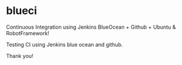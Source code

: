 # blueci
Continuous Integration using Jenkins BlueOcean + Github + Ubuntu &amp; RobotFramework!

Testing CI using Jenkins blue ocean and github.

Thank you!
